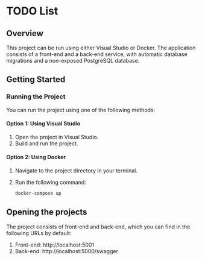 # TODO List

## Overview

This project can be run using either Visual Studio or Docker. The application consists of a front-end and a back-end service, with automatic database migrations and a non-exposed PostgreSQL database.

## Getting Started

### Running the Project

You can run the project using one of the following methods:

#### Option 1: Using Visual Studio

1. Open the project in Visual Studio.
2. Build and run the project.

#### Option 2: Using Docker

1. Navigate to the project directory in your terminal.
2. Run the following command:

   ```bash
   docker-compose up

## Opening the projects

The project consists of front-end and back-end, which you can find in the following URLs by default:

1. Front-end: http://localhost:5001
1. Back-end: http://localhost:5000/swagger
